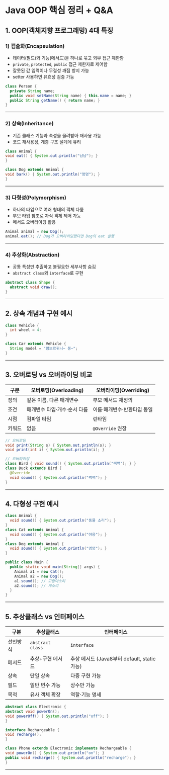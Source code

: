 # Java OOP 핵심 정리 + Q&A

## 1. OOP(객체지향 프로그래밍) 4대 특징

### 1) 캡슐화(Encapsulation)

- 데이터(필드)와 기능(메서드)을 하나로 묶고 외부 접근 제한함
- `private`, `protected`, `public` 접근 제한자로 제어함
- 잘못된 값 입력이나 무결성 깨짐 방지 가능
- setter 사용하면 유효성 검증 가능

```java
class Person {
  private String name;
  public void setName(String name) { this.name = name; }
  public String getName() { return name; }
}
```

---

### 2) 상속(Inheritance)

- 기존 클래스 기능과 속성을 물려받아 재사용 가능
- 코드 재사용성, 계층 구조 설계에 유리

```java
class Animal {
void eat() { System.out.println("냠냠"); }
}

class Dog extends Animal {
void bark() { System.out.println("멍멍"); }
}
```

---

### 3) 다형성(Polymorphism)

- 하나의 타입으로 여러 형태의 객체 다룸
- 부모 타입 참조로 자식 객체 제어 가능
- 메서드 오버라이딩 활용

```java
Animal animal = new Dog();
animal.eat(); // Dog가 오버라이딩했다면 Dog의 eat 실행
```

---

### 4) 추상화(Abstraction)

- 공통 특성만 추출하고 불필요한 세부사항 숨김
- `abstract class`와 `interface`로 구현

```java
abstract class Shape {
  abstract void draw();
}
```

---

## 2. 상속 개념과 구현 예시

```java
class Vehicle {
  int wheel = 4;
}

class Car extends Vehicle {
  String model = "람보르귀니~ 붕~";
}
```

---

## 3. 오버로딩 vs 오버라이딩 비교

| 구분   | 오버로딩(Overloading)        | 오버라이딩(Overriding)      |
| ------ | ---------------------------- | --------------------------- |
| 정의   | 같은 이름, 다른 매개변수     | 부모 메서드 재정의          |
| 조건   | 매개변수 타입·개수·순서 다름 | 이름·매개변수·반환타입 동일 |
| 시점   | 컴파일 타임                  | 런타임                      |
| 키워드 | 없음                         | `@Override` 권장            |

```java
// 오버로딩
void print(String s) { System.out.println(s); }
void print(int i) { System.out.println(i); }

// 오버라이딩
class Bird { void sound() { System.out.println("짹짹"); } }
class Duck extends Bird {
  @Override
  void sound() { System.out.println("꽥꽥"); }
}
```

---

## 4. 다형성 구현 예시

```java
class Animal {
  void sound() { System.out.println("동물 소리"); }
}
class Cat extends Animal {
  void sound() { System.out.println("야옹"); }
}
class Dog extends Animal {
  void sound() { System.out.println("멍멍"); }
}

public class Main {
  public static void main(String[] args) {
    Animal a1 = new Cat();
    Animal a2 = new Dog();
    a1.sound(); // 고양아소리
    a2.sound(); // 개소리
  }
}
```

---

## 5. 추상클래스 vs 인터페이스

| 구분     | 추상클래스       | 인터페이스                                   |
| -------- | ---------------- | -------------------------------------------- |
| 선언방식 | `abstract class` | `interface`                                  |
| 메서드   | 추상+구현 메서드 | 추상 메서드 (Java8부터 default, static 가능) |
| 상속     | 단일 상속        | 다중 구현 가능                               |
| 필드     | 일반 변수 가능   | 상수만 가능                                  |
| 목적     | 유사 객체 확장   | 역할·기능 명세                               |

```java
abstract class Electronic {
abstract void powerOn();
void powerOff() { System.out.println("off"); }
}

interface Rechargeable {
void recharge();
}

class Phone extends Electronic implements Rechargeable {
void powerOn() { System.out.println("on"); }
public void recharge() { System.out.println("recharge"); }
}
```

---
